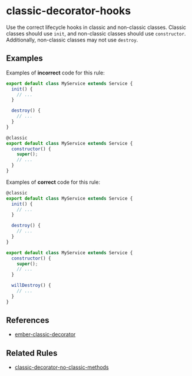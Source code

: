 # classic-decorator-hooks

Use the correct lifecycle hooks in classic and non-classic classes. Classic
classes should use `init`, and non-classic classes should use `constructor`.
Additionally, non-classic classes may not use `destroy`.

## Examples

Examples of **incorrect** code for this rule:

```javascript
export default class MyService extends Service {
  init() {
    // ...
  }

  destroy() {
    // ...
  }
}
```

```javascript
@classic
export default class MyService extends Service {
  constructor() {
    super();
    // ...
  }
}
```

Examples of **correct** code for this rule:

```javascript
@classic
export default class MyService extends Service {
  init() {
    // ...
  }

  destroy() {
    // ...
  }
}
```

```javascript
export default class MyService extends Service {
  constructor() {
    super();
    // ...
  }

  willDestroy() {
    // ...
  }
}
```

## References

- [ember-classic-decorator](https://github.com/pzuraq/ember-classic-decorator)

## Related Rules

- [classic-decorator-no-classic-methods](classic-decorator-no-classic-methods.md)
